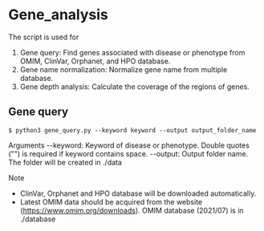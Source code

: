 # Gene_analysis
The script is used for
  1. Gene query: Find genes associated with disease or phenotype from OMIM, ClinVar, Orphanet, and HPO database.
  2. Gene name normalization: Normalize gene name from multiple database.
  3. Gene depth analysis: Calculate the coverage of the regions of genes. 

## Gene query
```
$ python3 gene_query.py --keyword keyword --output output_folder_name
```
Arguments
  --keyword: Keyword of disease or phenotype. Double quotes ("") is required if keyword contains space.
  --output: Output folder name. The folder will be created in ./data

Note
* ClinVar, Orphanet and HPO database will be downloaded automatically.
* Latest OMIM data should be acquired from the website (https://www.omim.org/downloads).
  OMIM database (2021/07) is in ./database
